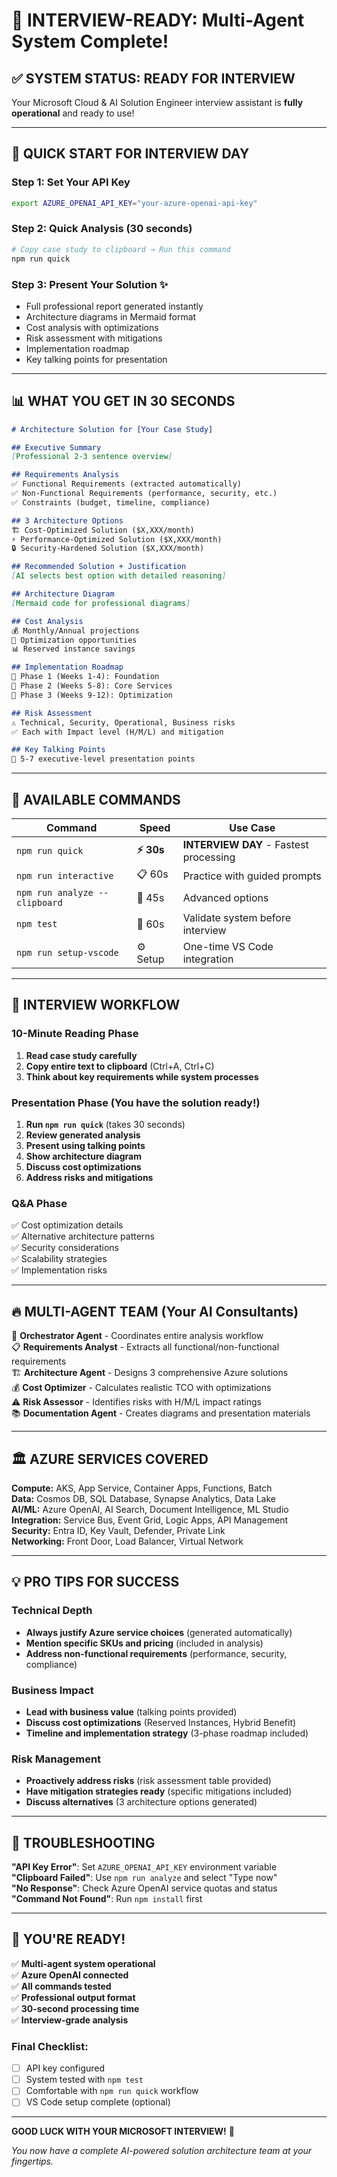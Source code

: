 # 🎯 INTERVIEW-READY: Multi-Agent System Complete!

## ✅ SYSTEM STATUS: READY FOR INTERVIEW

Your Microsoft Cloud & AI Solution Engineer interview assistant is **fully operational** and ready to use!

---

## 🚀 QUICK START FOR INTERVIEW DAY

### Step 1: Set Your API Key
```bash
export AZURE_OPENAI_API_KEY="your-azure-openai-api-key"
```

### Step 2: Quick Analysis (30 seconds)
```bash
# Copy case study to clipboard → Run this command
npm run quick
```

### Step 3: Present Your Solution ✨
- Full professional report generated instantly
- Architecture diagrams in Mermaid format
- Cost analysis with optimizations
- Risk assessment with mitigations
- Implementation roadmap
- Key talking points for presentation

---

## 📊 WHAT YOU GET IN 30 SECONDS

```markdown
# Architecture Solution for [Your Case Study]

## Executive Summary
[Professional 2-3 sentence overview]

## Requirements Analysis
✅ Functional Requirements (extracted automatically)
✅ Non-Functional Requirements (performance, security, etc.)
✅ Constraints (budget, timeline, compliance)

## 3 Architecture Options
🏗️ Cost-Optimized Solution ($X,XXX/month)
⚡ Performance-Optimized Solution ($X,XXX/month)  
🔒 Security-Hardened Solution ($X,XXX/month)

## Recommended Solution + Justification
[AI selects best option with detailed reasoning]

## Architecture Diagram
[Mermaid code for professional diagrams]

## Cost Analysis
💰 Monthly/Annual projections
🎯 Optimization opportunities
📊 Reserved instance savings

## Implementation Roadmap
📅 Phase 1 (Weeks 1-4): Foundation
📅 Phase 2 (Weeks 5-8): Core Services  
📅 Phase 3 (Weeks 9-12): Optimization

## Risk Assessment
⚠️ Technical, Security, Operational, Business risks
✅ Each with Impact level (H/M/L) and mitigation

## Key Talking Points
🎯 5-7 executive-level presentation points
```

---

## 🎪 AVAILABLE COMMANDS

| Command | Speed | Use Case |
|---------|-------|----------|
| `npm run quick` | **⚡ 30s** | **INTERVIEW DAY** - Fastest processing |
| `npm run interactive` | 📋 60s | Practice with guided prompts |
| `npm run analyze --clipboard` | 🔧 45s | Advanced options |
| `npm test` | 🧪 60s | Validate system before interview |
| `npm run setup-vscode` | ⚙️ Setup | One-time VS Code integration |

---

## 🎯 INTERVIEW WORKFLOW

### 10-Minute Reading Phase
1. **Read case study carefully**
2. **Copy entire text to clipboard** (Ctrl+A, Ctrl+C)
3. **Think about key requirements while system processes**

### Presentation Phase (You have the solution ready!)
1. **Run `npm run quick`** (takes 30 seconds)
2. **Review generated analysis** 
3. **Present using talking points**
4. **Show architecture diagram**
5. **Discuss cost optimizations**
6. **Address risks and mitigations**

### Q&A Phase  
✅ Cost optimization details  
✅ Alternative architecture patterns  
✅ Security considerations  
✅ Scalability strategies  
✅ Implementation risks  

---

## 🔥 MULTI-AGENT TEAM (Your AI Consultants)

🎯 **Orchestrator Agent** - Coordinates entire analysis workflow  
📋 **Requirements Analyst** - Extracts all functional/non-functional requirements  
🏗️ **Architecture Agent** - Designs 3 comprehensive Azure solutions  
💰 **Cost Optimizer** - Calculates realistic TCO with optimizations  
⚠️ **Risk Assessor** - Identifies risks with H/M/L impact ratings  
📚 **Documentation Agent** - Creates diagrams and presentation materials  

---

## 🏛️ AZURE SERVICES COVERED

**Compute:** AKS, App Service, Container Apps, Functions, Batch  
**Data:** Cosmos DB, SQL Database, Synapse Analytics, Data Lake  
**AI/ML:** Azure OpenAI, AI Search, Document Intelligence, ML Studio  
**Integration:** Service Bus, Event Grid, Logic Apps, API Management  
**Security:** Entra ID, Key Vault, Defender, Private Link  
**Networking:** Front Door, Load Balancer, Virtual Network  

---

## 💡 PRO TIPS FOR SUCCESS

### Technical Depth
- **Always justify Azure service choices** (generated automatically)
- **Mention specific SKUs and pricing** (included in analysis)
- **Address non-functional requirements** (performance, security, compliance)

### Business Impact
- **Lead with business value** (talking points provided)  
- **Discuss cost optimizations** (Reserved Instances, Hybrid Benefit)
- **Timeline and implementation strategy** (3-phase roadmap included)

### Risk Management  
- **Proactively address risks** (risk assessment table provided)
- **Have mitigation strategies ready** (specific mitigations included)
- **Discuss alternatives** (3 architecture options generated)

---

## 🚨 TROUBLESHOOTING

**"API Key Error"**: Set `AZURE_OPENAI_API_KEY` environment variable  
**"Clipboard Failed"**: Use `npm run analyze` and select "Type now"  
**"No Response"**: Check Azure OpenAI service quotas and status  
**"Command Not Found"**: Run `npm install` first  

---

## 🎉 YOU'RE READY!

✅ **Multi-agent system operational**  
✅ **Azure OpenAI connected**  
✅ **All commands tested**  
✅ **Professional output format**  
✅ **30-second processing time**  
✅ **Interview-grade analysis**  

### Final Checklist:
- [ ] API key configured
- [ ] System tested with `npm test`  
- [ ] Comfortable with `npm run quick` workflow
- [ ] VS Code setup complete (optional)

---

**GOOD LUCK WITH YOUR MICROSOFT INTERVIEW!** 🚀

*You now have a complete AI-powered solution architecture team at your fingertips.*